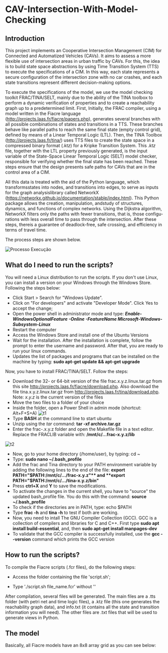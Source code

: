 # CAV-Intersection-With-Model-Checking

## Introduction

This project implements an Cooperative Intersection Management (CIM) for Connected and Automatized Vehicles (CAVs).  It aims to assess a more flexible use of intersection areas in urban traffic by CAVs. For this, the idea is to build state space abstractions by using Time Transition System (TTS) to execute the specifications of a CIM. In this way, each state represents a secure configuration of the intersection zone with no car crashes, and each state transitions represent different decision-making options. 

To execute the specifications of the model, we use the model checking toolkit FRAC/TINA/SELT, mainly due to the ability of the TINA toolbox to perform a dynamic verification of properties and to create a reachability graph up to a predetermined limit. First, Initially, the FRAC compiler, using a model written in the Fiacre language (http://projects.laas.fr/fiacre/papers.php), generates several branches with all possible combinations of states and transitions in a TTS. These branches behave like parallel paths to reach the same final state (empty control grid), defined by means of a Linear Temporal Logic (LTL). Then, the TINA Toolbox (http://projects.laas.fr/tina/) uses TTS files to create the state space in a compressed binary format (*.ktz*) for a Kripke Transition System. This *.ktz* file, together with the LTL property previously generated, is the input variable of the State-Space Linear Temporal Logic (SELT) model checker, responsible for verifying whether the final state has been reached. These steps ensure that the design presents safe paths for CAVs that are in the control area of a CIM. 

All this data is treated with the aid of the Python language, which transformsstates into nodes, and transitions into edges, to serve as inputs for the graph analysislibrary called NetworkX (https://networkx.github.io/documentation/stable/index.html). This Python package allows the creation, manipulation, andstudy of structures, dynamics, and functions of complex networks. Using the Dijkstra algorithm, NetworkX filters only the paths with fewer transitions, that is, those configu-rations with less overall time to pass through the intersection. After these steps, thereis a guarantee of deadlock-free, safe crossing, and efficiency in terms of travel time.

The process steps are shown below.

![Processo Execução](https://user-images.githubusercontent.com/50747436/82965951-070b8280-9fa0-11ea-8ff6-9d80bba72291.png)

## What do I need to run the scripts?

You will need a Linux distribution to run the scripts. If you don't use Linux, you can install a version on your Windows through the Windows Store. Following the steps below:

- Click Start > Search for "Windows Update".
- Click on "For developers" and activate "Developer Mode". Click Yes to accept the change;
- Open the power shell in administrator mode and type: **_Enable-WindowsOptionalFeature -Online -FeatureName Microsoft-Windows-Subsystem-Linux_**
- Restart the computer
- Access the Windows Store and install one of the Ubuntu Versions
- Wait for the installation. After the installation is complete, follow the prompt to enter the username and password. After that, you are ready to run your linux commands.
- Updates the list of packages and programs that can be installed on the machine by typing: **sudo apt-get update && apt-get upgrade**

Now, you have to install FRAC/TINA/SELT. Follow the steps:

- Download the 32- or 64-bit version of the file frac.x.y.z.linux.tar.gz from this site http://projects.laas.fr/fiacre/download.php. Also download the file tina.x.y.z.linux.tar.gz from http://projects.laas.fr/tina/download.php. Note: *x.y.z* is the current version of the files
- Move the two files to a folder of your choice
- Inside the folder, open a Power Shell in admin mode (shortcut: Alt+F+S+A)
![t1](https://user-images.githubusercontent.com/50747436/83030018-bcbeeb80-a009-11ea-9456-3ee59b1abe42.png)
- Type **BASH** at the command line to start ubuntu 
- Unzip using the *tar* command: **tar -xf archive.tar.gz**
- Enter the frac-.x.y.z folder and open the Makefile file in a text editor. Replace the FRACLIB variable with: **/mnt/c/...frac-x.y.z/lib**

![t2](https://user-images.githubusercontent.com/50747436/83033249-415f3900-a00d-11ea-91fd-22c155012a09.png)

- Now, go to your home directory (/home/user), by typing: cd ~
- Type: **sudo nano ~/.bash_profile**
- Add the frac and Tina directory to your PATH environment variable by adding the following lines to the end of the file: **export PATH="$PATH:/mnt/c/.../frac-x.y.z"** and **export PATH="$PATH:/mnt/c/.../tina-x.y.z/bin"**
- Press **ctrl+X** and **Y** to save the modifications. 
- To activate the changes in the current shell, you have to "source" the updated bash_profile file. You do this with the command: **source ~/.bash_profile**
- To check if the directories are in PATH, type: echo $PATH
- Type **frac -h** and **tina -h** to test if both are working.
- Now, you need to intall The GNU Compiler Collection (GCC). GCC is a collection of compilers and libraries for C and C++. First type **sudo apt install build-essential**, and, then **sudo apt-get install manpages-dev**
- To validate that the GCC compiler is successfully installed, use the **gcc --version** command which prints the GCC version

## How to run the scripts?

To compile the Fiacre scripts (.fcr files), do the following steps:

- Access the folder containing the file 'script.sh'; 

- Type './script.sh file_name.fcr' without ''

After compilation, several files will be generated. The main files are a .tts folder (with petri net and time logic files), a .ktz file (this one generates the reachability graph data), and info.txt (it contains all the state and transition information you will need). The other files are .txt files that will be used to generate views in Python.

## The model

Basically, all Fiacre models have an 8x8 array grid as you can see below:



